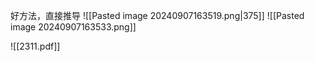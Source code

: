 好方法，直接推导
![[Pasted image 20240907163519.png|375]]
![[Pasted image 20240907163533.png]]

![[2311.pdf]]